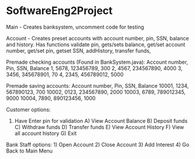﻿# SoftwareEng2Project
Main - Creates banksystem, uncomment code for testing


Account - Creates preset accounts with account number, pin, SSN, balance and history. 
Has functions validate pin, gets/sets balance, get/set account number, get/set pin, getset SSN, addHistory, transfer funds, 


Premade checking accounts (Found in BankSystem.java): 
Account number, Pin, SSN, Balance
1, 5678, 123456789, 300
2, 4567, 234567890, 4000
3, 3456, 345678901, 70
4, 2345, 456789012, 5000


Premade saving accounts: 
Account number, Pin, SSN, Balance
10001, 1234, 567890123, 700
10002, 0123, 234567890, 2000
10003, 6789, 789012345, 9000
10004, 7890, 890123456, 1000


Customer options: 
1) Have Enter pin for validation
	A) View Account Balance
	B) Deposit funds
	C) Withdraw funds
	D) Transfer funds
	E) View Account History
	F) View all account history
	G) Exit


Bank Staff options:
	1) Open Account
	2) Close Account
	3) Add Interest
	4) Go Back to Main Menu
